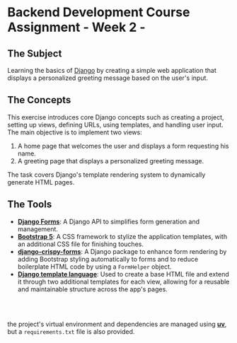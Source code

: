 # Backend Development Course Assignment - Week 2 -

## The Subject
Learning the basics of [Django](https://www.djangoproject.com) by creating a simple web application that displays a personalized greeting message based on the user's input.

## The Concepts
This exercise introduces core Django concepts such as creating a project, setting up views, defining URLs, using templates, and handling user input. The main objective is to implement two views:
1. A home page that welcomes the user and displays a form requesting his name.
2. A greeting page that displays a personalized greeting message.

The task covers Django's template rendering system to dynamically generate HTML pages.

## The Tools
- [**Django Forms**](https://docs.djangoproject.com/en/5.2/topics/forms/): A Django API to simplifies form generation and management. 
- [**Bootstrap 5**](https://getbootstrap.com/docs/5.0/getting-started/introduction/): A CSS framework to stylize the application templates, with an additional CSS file for finishing touches.
- [**django-crispy-forms**](https://django-crispy-forms.readthedocs.io/en/latest/): A Django package to enhance form rendering by adding Bootstrap styling automatically to forms and to reduce boilerplate HTML code by using a `FormHelper` object.
- [**Django template language**](https://docs.djangoproject.com/en/5.2/ref/templates/language/):  Used to create a base HTML file and extend it through two additional templates for each view, allowing for a reusable and maintainable structure across the app's pages.  

<br/><br/>

the project's virtual environment and dependencies are managed using [**uv**](https://docs.astral.sh/uv/), but a `requirements.txt` file is also provided.